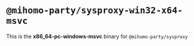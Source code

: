 # `@mihomo-party/sysproxy-win32-x64-msvc`

This is the **x86_64-pc-windows-msvc** binary for `@mihomo-party/sysproxy`
